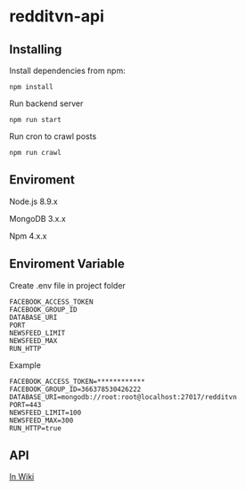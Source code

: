 # redditvn-api

## Installing

Install dependencies from npm:

```
npm install
```

Run backend server

```
npm run start
```

Run cron to crawl posts

```
npm run crawl
```

## Enviroment

Node.js 8.9.x

MongoDB 3.x.x

Npm 4.x.x

## Enviroment Variable

Create .env file in project folder

```
FACEBOOK_ACCESS_TOKEN
FACEBOOK_GROUP_ID
DATABASE_URI
PORT
NEWSFEED_LIMIT
NEWSFEED_MAX
RUN_HTTP
```

Example
```
FACEBOOK_ACCESS_TOKEN=************
FACEBOOK_GROUP_ID=366378530426222
DATABASE_URI=mongodb://root:root@localhost:27017/redditvn
PORT=443
NEWSFEED_LIMIT=100
NEWSFEED_MAX=300
RUN_HTTP=true
```

## API

[In Wiki](https://github.com/RedditVN/redditvn-api/wiki)
